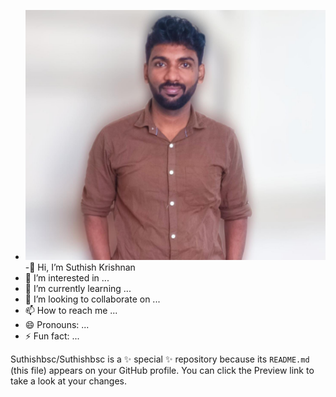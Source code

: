- ![Suthishbsc](https://raw.githubusercontent.com/Suthishbsc/Suthishbsc/7293287e61db84ab357120624146eb69b698a226/Suthish%20Krishnan.jpg)
-👋 Hi, I’m Suthish Krishnan
- 👀 I’m interested in ...
- 🌱 I’m currently learning ...
- 💞️ I’m looking to collaborate on ...
- 📫 How to reach me ...
- 😄 Pronouns: ...
- ⚡ Fun fact: ...


Suthishbsc/Suthishbsc is a ✨ special ✨ repository because its `README.md` (this file) appears on your GitHub profile.
You can click the Preview link to take a look at your changes.

